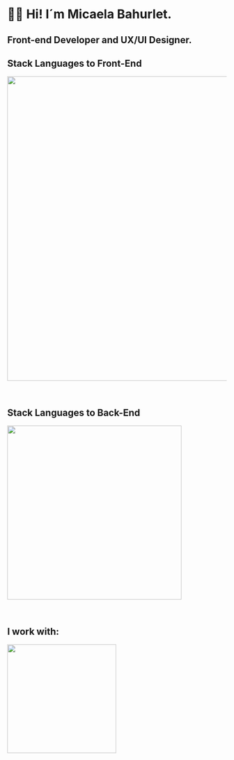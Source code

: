 <h1 style="font-weight: bold;" align="start" >👋🏽 Hi! I´m Micaela Bahurlet. </h1> 

<h2 align="start"> Front-end Developer and UX/UI Designer. </h2> 


<td/>
<!--Languages and Tools Section Front-->       
<h2 align="start">Stack Languages to Front-End</h2> 
<p align="start">
<img width="700px"  src="https://skillicons.dev/icons?i=html,css,js,react,vite,bootstrap,styledcomponents,nodejs,figma,ps,perline=10"  />
</p>
<br />

<!--Languages and Tools Section Back-->       
<h2 align="start">Stack Languages to Back-End</h2> 
<p align="start">
<img width="400px"  src="https://skillicons.dev/icons?i=nodejs,express,mongo,git,github,perline=10"  />
</p>
<br />

<!--Work to-->       
<h2 align="start">I work with:</h2> 
<p align="start">
<img width="250px"  src="https://skillicons.dev/icons?i=apple,vscode,wordpress,perline=10"  />
</p>
<br />

